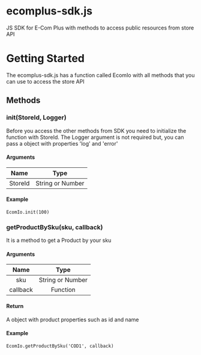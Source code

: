 # ecomplus-sdk.js
JS SDK for E-Com Plus with methods to access public resources from store API

# Getting Started
The ecomplus-sdk.js has a function called EcomIo with all methods that you can use to access the store API

## Methods
### init(StoreId, Logger)
Before you access the other methods from SDK you need to initialize the function with StoreId. The Logger argument is not required but, you can pass a object with properties 'log' and 'error'

#### Arguments
|   Name  | Type |
| :---:  | :---:|
| StoreId | String or Number |

#### Example
    EcomIo.init(100)
    
### getProductBySku(sku, callback)
It is a method to get a Product by your sku

#### Arguments 
|  Name  | Type |
| :---:  | :---:|
| sku | String or Number |
| callback | Function |

#### Return 
A object with product properties such as id and name

#### Example
    EcomIo.getProductBySku('COD1', callback)
